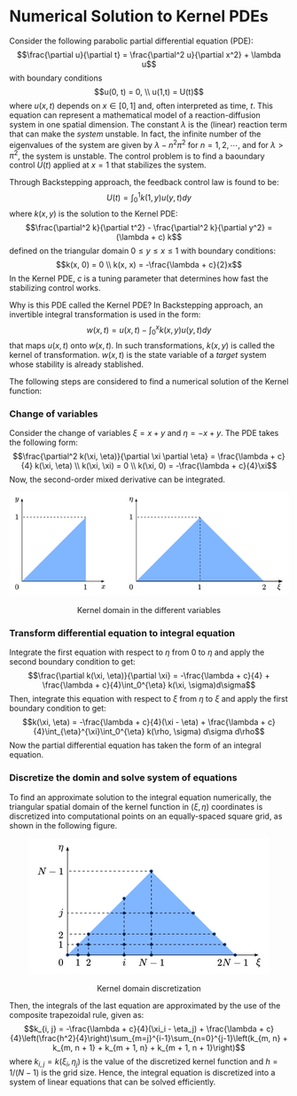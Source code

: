 # Numerical Solution to Kernel PDEs
Consider the following parabolic partial differential equation (PDE):
$$\frac{\partial u}{\partial t} = \frac{\partial^2 u}{\partial x^2} + \lambda u$$
with boundary conditions
$$u(0, t) = 0, \\ u(1,t) = U(t)$$
where $u(x, t)$ depends on $x \in [0, 1]$ and, often interpreted as time, $t$. This equation can represent a mathematical model of a reaction-diffusion system in one spatial dimension. The constant $\lambda$ is the (linear) reaction term that can make the *system* unstable. In fact, the infinite number of the eigenvalues of the system are given by $\lambda - n^2\pi^2$ for $n = 1, 2, \cdots$, and for $\lambda > \pi^2$, the system is unstable. The control problem is to find a baoundary control $U(t)$ applied at $x = 1$ that stabilizes the system.

Through Backstepping approach, the feedback control law is found to be:
$$U(t) = \int_0^1 k(1, y) u(y, t) dy$$
where $k(x, y)$ is the solution to the Kernel PDE:
$$\frac{\partial^2 k}{\partial t^2} - \frac{\partial^2 k}{\partial y^2} = (\lambda + c) k$$
defined on the triangular domain $0 \le y \le x \le 1$ with boundary conditions:
$$k(x, 0) = 0 \\ k(x, x) = -\frac{\lambda + c}{2}x$$
In the Kernel PDE, $c$ is a tuning parameter that determines how fast the stabilizing control works.

Why is this PDE called the Kernel PDE? In Backstepping approach, an invertible integral transformation is used in the form:
$$w(x, t) = u(x, t) - \int_0^x k(x,y)u(y,t)dy$$
that maps $u(x, t)$ onto $w(x, t)$. In such transformations, $k(x,y)$ is called the kernel of transformation. $w(x, t)$ is the state variable of a *target* system whose stability is already stablished.

The following steps are considered to find a numerical solution of the Kernel function:

### Change of variables
Consider the change of variables $\xi = x + y$ and $\eta = -x + y$. The PDE takes the following form:
$$\frac{\partial^2 k(\xi, \eta)}{\partial \xi \partial \eta} = \frac{\lambda + c}{4} k(\xi, \eta) \\ k(\xi, \xi) = 0 \\ k(\xi, 0) = -\frac{\lambda + c}{4}\xi$$
Now, the second-order mixed derivative can be integrated.

<p align="center">
  <img src="Figures/kernel1.png" alt="Kernel domains"/>
</p>
<p align="center">
  Kernel domain in the different variables
</p>

### Transform differential equation to integral equation
Integrate the first equation with respect to $\eta$ from $0$ to $\eta$ and apply the second boundary condition to get:
$$\frac{\partial k(\xi, \eta)}{\partial \xi} = -\frac{\lambda + c}{4} + \frac{\lambda + c}{4}\int_0^{\eta} k(\xi, \sigma)d\sigma$$
Then, integrate this equation with respect to $\xi$ from $\eta$ to $\xi$ and apply the first boundary condition to get:
$$k(\xi, \eta) = -\frac{\lambda + c}{4}(\xi - \eta) + \frac{\lambda + c}{4}\int_{\eta}^{\xi}\int_0^{\eta} k(\rho, \sigma) d\sigma d\rho$$
Now the partial differential equation has taken the form of an integral equation. 

### Discretize the domin and solve system of equations
To find an approximate solution to the integral equation numerically, the triangular spatial domain of the kernel function in $(\xi, \eta)$ coordinates is discretized into computational points on an equally-spaced square grid, as shown in the following figure. 

<p align="center">
  <img src="Figures/kernel2.png" alt="Kernel domain discretization"/>
</p>
<p align="center">
  Kernel domain discretization
</p>

Then, the integrals of the last equation are approximated by the use of the composite trapezoidal rule, given as:
$$k_{i, j} = -\frac{\lambda + c}{4}(\xi_i - \eta_j) + \frac{\lambda + c}{4}\left(\frac{h^2}{4}\right)\sum_{m=j}^{i-1}\sum_{n=0}^{j-1}\left(k_{m, n} + k_{m, n + 1} + k_{m + 1, n} + k_{m + 1, n + 1}\right)$$
where $k_{i, j} = k(\xi_i, \eta_j)$ is the value of the discretized kernel function and $h = 1 / (N - 1)$ is the grid size. Hence, the integral equation is discretized into a system of linear equations that can be solved efficiently.